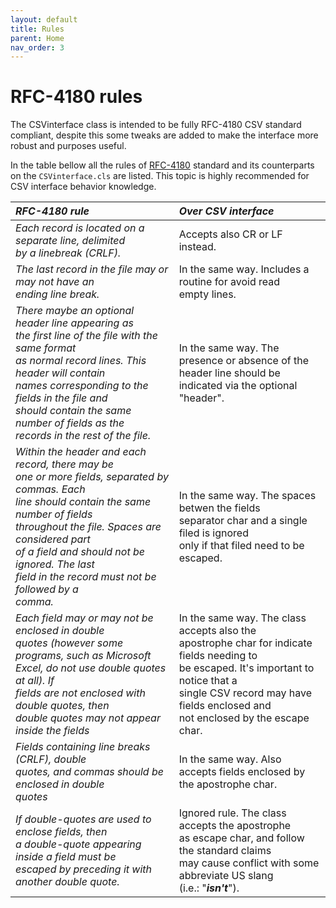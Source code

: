 ```yaml
---
layout: default
title: Rules
parent: Home
nav_order: 3
---
```


# RFC-4180 rules

The CSVinterface class is intended to be fully RFC-4180 CSV standard compliant, despite this some tweaks are added to make the interface more robust and purposes useful.

In the table bellow all the rules of [RFC-4180](https://www.ietf.org/rfc/rfc4180.txt) standard and its counterparts on the `CSVinterface.cls` are listed. This topic is highly recommended for CSV interface behavior knowledge.

|*RFC-4180 rule*|*Over CSV interface*|
|:--------------------------------------------------|:--------------------------------------------------|
|*Each record is located on a separate line, delimited<br> by a linebreak (CRLF).*|Accepts also CR or LF instead.|
|*The last record in the file may or may not have an<br> ending line break.*|In the same way. Includes a routine for avoid read<br> empty lines.|
|*There maybe an optional header line appearing as<br> the first line of the file with the same format<br> as normal record lines.  This header will contain<br> names corresponding to the fields in the file and<br> should contain the same number of fields as the<br> records in the rest of the file.*|In the same way. The presence or absence of the<br> header line should be indicated via the optional<br> "header".|
|*Within the header and each record, there may be<br> one or more fields, separated by commas.  Each<br> line should contain the same number of fields<br> throughout the file.  Spaces are considered part<br> of a field and should not be ignored.  The last<br> field in the record must not be followed by a<br> comma.*|In the same way. The spaces betwen the fields<br> separator char and a single filed is ignored<br> only if that filed need to be escaped.|
|*Each field may or may not be enclosed in double<br> quotes (however some programs, such as Microsoft<br> Excel, do not use double quotes at all).  If<br> fields are not enclosed with double quotes, then<br> double quotes may not appear inside the fields*|In the same way. The class accepts also the<br> apostrophe char for indicate fields needing to<br> be escaped. It's important to notice that a<br> single CSV record may have fields enclosed and<br> not enclosed by the escape char.|
|*Fields containing line breaks (CRLF), double<br> quotes, and commas should be enclosed in double<br> quotes*|In the same way. Also accepts fields enclosed by<br> the apostrophe char.|
|*If double-quotes are used to enclose fields, then<br> a double-quote appearing inside a field must be<br> escaped by preceding it with another double quote.*|Ignored rule. The class accepts the apostrophe<br> as escape char, and follow the standard claims<br> may cause conflict with some abbreviate US slang<br> (i.e.: "**_isn't_**").|